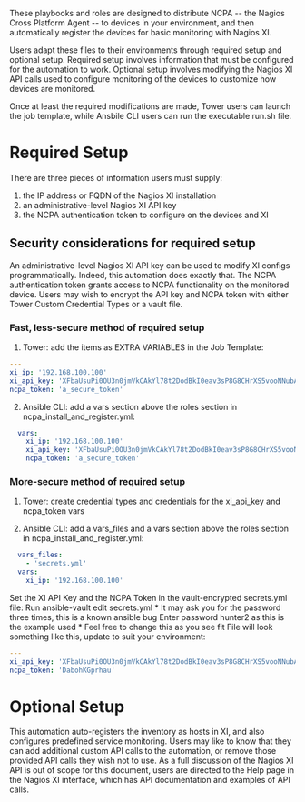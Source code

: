 These playbooks and roles are designed to distribute NCPA -- the Nagios Cross Platform Agent -- to devices in your environment, and then automatically register the devices for basic monitoring with Nagios XI.

Users adapt these files to their environments through required setup and optional setup. Required setup involves information that must be configured for the automation to work. Optional setup involves modifying the Nagios XI API calls used to configure monitoring of the devices to customize how devices are monitored.

Once at least the required modifications are made, Tower users can launch the job template, while Ansbile CLI users can run the executable run.sh file.


# Required Setup

There are three pieces of information users must supply: 
1) the IP address or FQDN of the Nagios XI installation
2) an administrative-level Nagios XI API key
3) the NCPA authentication token to configure on the devices and XI


## Security considerations for required setup

An administrative-level Nagios XI API key can be used to modify XI configs programmatically. Indeed, this automation does exactly that. The NCPA authentication token grants access to NCPA functionality on the monitored device. Users may wish to encrypt the API key and NCPA token with either Tower Custom Credential Types or a vault file.


### Fast, less-secure method of required setup

1) Tower: add the items as EXTRA VARIABLES in the Job Template:
```yml
---
xi_ip: '192.168.100.100'
xi_api_key: 'XFbaUsuPi0OU3n0jmVkCAkYl78t2DodBkI0eav3sP8G8CHrXS5vooNNubAPOX3lh'
ncpa_token: 'a_secure_token'
```

2) Ansible CLI: add a vars section above the roles section in ncpa_install_and_register.yml:
```yml
  vars:
    xi_ip: '192.168.100.100'
    xi_api_key: 'XFbaUsuPi0OU3n0jmVkCAkYl78t2DodBkI0eav3sP8G8CHrXS5vooNNubAPOX3lh'
    ncpa_token: 'a_secure_token'
```

### More-secure method of required setup
1) Tower: create credential types and credentials for the xi_api_key and ncpa_token vars 

2) Ansible CLI: add a vars_files and a vars section above the roles section in ncpa_install_and_register.yml:
```yml
  vars_files:
    - 'secrets.yml'
  vars:
    xi_ip: '192.168.100.100'
```

Set the XI API Key and the NCPA Token in the vault-encrypted secrets.yml file:
Run ansible-vault edit secrets.yml * It may ask you for the password three times, this is a known ansible bug
Enter password hunter2 as this is the example used * Feel free to change this as you see fit
File will look something like this, update to suit your environment:
```yml
---
xi_api_key: 'XFbaUsuPi0OU3n0jmVkCAkYl78t2DodBkI0eav3sP8G8CHrXS5vooNNubAPOX3lh'
ncpa_token: 'DabohKGprhau'
```

# Optional Setup
This automation auto-registers the inventory as hosts in XI, and also configures predefined service monitoring. Users may like to know that they can add additional custom API calls to the automation, or remove those provided API calls they wish not to use. As a full discussion of the Nagios XI API is out of scope for this document, users are directed to the Help page in the Nagios XI interface, which has API documentation and examples of API calls.